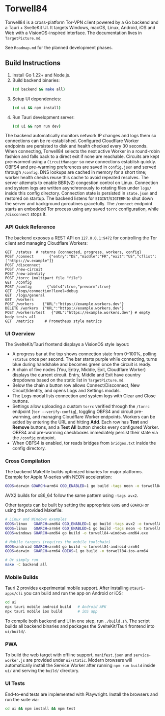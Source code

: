 # Torwell84

Torwell84 is a cross-platform Tor-VPN client powered by a Go backend and a Tauri + SvelteKit UI. It targets Windows, macOS, Linux, Android, iOS and Web with a VisionOS-inspired interface. The documentation lives in `TargetPicture.md`.

See `Roadmap.md` for the planned development phases.

## Build Instructions

1. Install Go 1.22+ and Node.js.
2. Build backend binaries:
   ```sh
   (cd backend && make all)
   ```
3. Setup UI dependencies:
   ```sh
   (cd ui && npm install)
   ```
4. Run Tauri development server:
   ```sh
   (cd ui && npm run dev)
   ```

The backend automatically monitors network IP changes and logs them so
connections can be re-established. Configured Cloudflare Worker endpoints are
persisted to disk and health checked every 30 seconds. When connecting,
Torwell84 selects the next active Worker in a round-robin fashion and falls
back to a direct exit if none are reachable. Circuits are kept pre-warmed using
a `CircuitManager` so new connections establish quickly. OBFS4 and pre-warming
preferences are saved in `config.json` and served through `/config`.
DNS lookups are cached in memory for a short time; worker health checks reuse this cache to avoid repeated resolves. The server attempts to
enable BBR(v2) congestion control on Linux. Connection and system logs are
written asynchronously to rotating files under `logs/` inside this config
directory.
Connection state is persisted in `state.json` and restored on startup. The
backend listens for `SIGINT`/`SIGTERM` to shut down the server and background
goroutines gracefully.
The `/connect` endpoint starts an embedded Tor process using any saved
`torrc` configuration, while `/disconnect` stops it.

### API Quick Reference

The backend exposes a REST API on `127.0.0.1:9472` for controlling the Tor
client and managing Cloudflare Workers:

```text
GET  /status  # returns {connected, progress, workers, config}
POST /connect       {"entry":"DE","middle":"FR","exit":"US","cflist":["https://w.example"]}
POST /disconnect
POST /new-circuit
POST /new-identity
POST /torrc (multipart file "file")
GET  /config
POST /config       {"obfs4":true,"prewarm":true}
GET  /logs/connection?level=debug
GET  /logs/general
GET  /workers
POST /workers    {"URL":"https://example.workers.dev"}
DELETE /workers  {"URL":"https://example.workers.dev"}
POST /workers/test   {"URL":"https://example.workers.dev"} # empty body tests all
GET  /metrics     # Prometheus style metrics
```

### UI Overview

The SvelteKit/Tauri frontend displays a VisionOS style layout:

- A progress bar at the top shows connection state from 0–100%, polling `/status` once per second. The bar starts purple while connecting, turns blue during handshake and becomes green once the circuit is ready.
- A chain of five nodes (You, Entry, Middle, Exit, Cloudflare Worker) displays the
  current circuit. Entry, Middle and Exit have country dropdowns based on the
  static list in `TargetPicture.md`.
- Below the chain a button row allows Connect/Disconnect, New Circuit/Identity,
  and opens Logs and Settings modals.
- The Logs modal lists connection and system logs with Clear and Close buttons.
- Settings allow uploading a custom `torrc` verified through the `/torrc` endpoint (`tor --verify-config`), toggling OBFS4 and circuit
  pre-warming, and managing Cloudflare Worker endpoints. Workers can be added
  by entering the URL and hitting **Add**. Each row has **Test** and **Remove**
  buttons, and a **Test All** button checks every configured Worker. OBFS4 and
  pre-warming checkboxes immediately persist their state via the `/config`
  endpoint.
- When OBFS4 is enabled, tor reads bridges from `bridges.txt` inside the config directory.

### Cross Compilation

The backend Makefile builds optimized binaries for major platforms. Example for
Apple M‑series with NEON acceleration:

```sh
GOOS=darwin GOARCH=arm64 CGO_ENABLED=1 go build -tags neon -o torwell84-darwin-arm64
```

AVX2 builds for x86_64 follow the same pattern using `-tags avx2`.

Other targets can be built by setting the appropriate `GOOS` and `GOARCH` or
using the provided Makefile:

```sh
# Linux and Windows examples
GOOS=linux   GOARCH=amd64 CGO_ENABLED=1 go build -tags avx2 -o torwell84-linux-amd64
GOOS=linux   GOARCH=arm64 CGO_ENABLED=1 go build -tags neon -o torwell84-linux-arm64
GOOS=windows GOARCH=amd64 go build -o torwell84-windows-amd64.exe

# Mobile targets (requires the mobile toolchain)
GOOS=android GOARCH=arm64 go build -o torwell84-android-arm64
GOOS=darwin  GOARCH=arm64 GOIOS=1 go build -o torwell84-ios-arm64

# Or simply run
make -C backend all
```

### Mobile Builds
Tauri 2 provides experimental mobile support. After installing `@tauri-apps/cli` you can build and run the app on Android or iOS:

```sh
cd ui
npx tauri mobile android build   # Android APK
npx tauri mobile ios build       # iOS app
```

To compile both backend and UI in one step, run `./build.sh`. The script builds
all backend binaries and packages the SvelteKit/Tauri frontend into `ui/build/`.

### PWA
To build the web target with offline support, `manifest.json` and `service-worker.js` are provided under `ui/static`. Modern browsers will automatically install the Service Worker after running `npm run build` inside `ui/` and serving the `build/` directory.

### UI Tests

End-to-end tests are implemented with Playwright. Install the browsers and run the suite via:

```sh
cd ui && npm install && npm test
```

